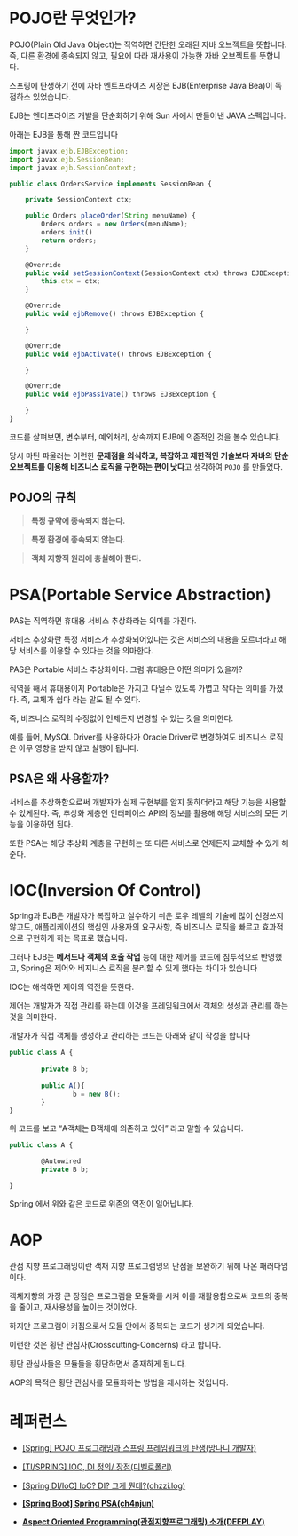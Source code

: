 # POJO란 무엇인가?

POJO(Plain Old Java Object)는 직역하면 간단한 오래된 자바 오브젝트을 뜻합니다. 즉, 다른 환경에 종속되지 않고, 필요에 따라 재사용이 가능한 자바 오브젝트를 뜻합니다.

스프링에 탄생하기 전에 자바 엔트프라이즈 시장은 EJB(Enterprise Java Bea)이 독점하소 있었습니다.

EJB는 엔터프라이즈 개발을 단순화하기 위해 Sun 사에서 만들어낸 JAVA 스펙입니다.

아래는 EJB을 통해 짠 코드입니다

```jsx
import javax.ejb.EJBException;
import javax.ejb.SessionBean;
import javax.ejb.SessionContext;

public class OrdersService implements SessionBean {

    private SessionContext ctx;

    public Orders placeOrder(String menuName) {
        Orders orders = new Orders(menuName);
        orders.init()
        return orders;
    }

    @Override
    public void setSessionContext(SessionContext ctx) throws EJBException {
        this.ctx = ctx;
    }

    @Override
    public void ejbRemove() throws EJBException {

    }

    @Override
    public void ejbActivate() throws EJBException {

    }

    @Override
    public void ejbPassivate() throws EJBException {

    }
}
```

코드를 살펴보면, 변수부터, 예외처리, 상속까지 EJB에 의존적인 것을 볼수 있습니다.

당시 마틴 파울러는 이런한 **문제점을 의식하고, 복잡하고 제한적인 기술보다 자바의 단순 오브젝트를 이용해 비즈니스 로직을 구현하는 편이 낫다**고 생각하여 `POJO` 를 만들었다.

## POJO의 규칙

> **특정 규약에 종속되지 않는다.**
>

> **특정 환경에 종속되지 않는다.**
>

> **객체 지향적 원리에 충실해야 한다.**
>

# PSA(Portable Service Abstraction)

PAS는 직역하면 휴대용 서비스 추상화라는 의미를 가진다.

서비스 추상화란 특정 서비스가 추상화되어있다는 것은 서비스의 내용을 모르더라고 해당 서비스를 이용할 수 있다는 것을 의마한다.

PAS은 Portable 서비스 추상화이다. 그럼 휴대용은 어떤 의미가 있을까?

직역을 해서 휴대용이지 Portable은 가지고 다닐수 있도록 가볍고 작다는 의미를 가졌다. 즉, 교체가 쉽다 라는 말도 될 수 있다.

즉, 비즈니스 로직의 수정없이 언제든지 변경할 수 있는 것을 의미한다.

예를 들어, MySQL Driver를 사용하다가 Oracle Driver로 변경하여도 비즈니스 로직은 아무 영향을 받지 않고 실행이 됩니다.

## PSA은 왜 사용할까?

서비스를 추상화함으로써 개발자가 실제 구현부를 알지 못하더라고 해당 기능을 사용할 수 있게된다. 즉, 추상화 계층인 인터페이스 API의 정보를 활용해 해당 서비스의 모든 기능을 이용하면 된다.

또한  PSA는 해당 추상화 계층을 구현하는 또 다른 서비스로 언제든지 교체할 수 있게 해준다.

# IOC(Inversion Of Control)

Spring과 EJB은 개발자가 복잡하고 실수하기 쉬운 로우 레벨의 기술에 많이 신경쓰지 않고도, 애플리케이션의 핵심인 사용자의 요구사향, 즉 비즈니스 로직을 빠르고 효과적으로 구현하게 하는 목표로 했습니다.

그러나 EJB는 **메서드나 객체의 호출 작업** 등에 대한 제어를 코드에 침투적으로 반영했고, Spring은 제어와 비지니스 로직을 분리할 수 있게 했다는 차이가 있습니다

IOC는 해석하면 제어의 역전을 뜻한다.

제어는 개발자가 직접 관리를 하는데 이것을 프레임워크에서 객체의 생성과 관리를 하는 것을 의미한다.

개발자가 직접 객체를 생성하고 관리하는 코드는 아래와 같이 작성을 합니다

```jsx
public class A {
	
		private B b;
		
		public A(){
				b = new B();
		}
}
```

위 코드를 보고 “A객체는 B객체에 의존하고 있어” 라고 말할 수 있습니다.

```jsx
public class A {

		@Autowired
		private B b;

}
```

Spring 에서 위와 같은 코드로 위존의 역전이 일어납니다.

# AOP

관점 지향 프로그래밍이란 객채 지향 프로그램밍의 단점을 보완하기 위해 나온 패러다임이다.

객체지향의 가장 큰 장점은 프로그램을 모듈화를 시켜 이를 재활용함으로써 코드의 중복을 줄이고, 재사용성을 높이는 것이었다.

하지만 프로그램이 커짐으로서 모듈 안에서 중복되는 코드가 생기게 되었습니다.

이런한 것은 횡단 관심사(Crosscutting-Concerns) 라고 합니다.

횡단 관심사들은 모듈들을 횡단하면서 존재하게 됩니다.

AOP의 목적은 횡단 관심사를 모듈화하는 방법을 제시하는 것입니다.

# 레퍼런스

- [[Spring] POJO 프로그래밍과 스프링 프레임워크의 탄생(망나니 개발자)](https://mangkyu.tistory.com/281)

- [[TI/SPRING] IOC, DI 정의/ 장점(디벨로폴리)](https://isoomni.tistory.com/entry/TISPRING-IOC-DI-%EC%A0%95%EC%9D%98-%EC%9E%A5%EC%A0%90)
- [[Spring DI/IoC] IoC? DI? 그게 뭔데?(ohzzi.log)](https://velog.io/@ohzzi/Spring-DIIoC-IoC-DI-%EA%B7%B8%EA%B2%8C-%EB%AD%94%EB%8D%B0)

- [**[Spring Boot] Spring PSA(ch4njun)**](https://ch4njun.tistory.com/270)

- [**Aspect Oriented Programming(관점지향프로그래밍) 소개(DEEPLAY)**](https://3months.tistory.com/74)